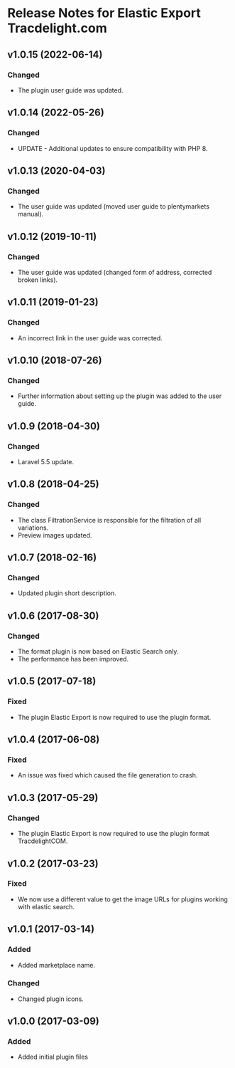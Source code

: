 # Release Notes for Elastic Export Tracdelight.com

## v1.0.15 (2022-06-14)

### Changed
- The plugin user guide was updated.

## v1.0.14 (2022-05-26)

### Changed
- UPDATE - Additional updates to ensure compatibility with PHP 8.

## v1.0.13 (2020-04-03)

### Changed
- The user guide was updated (moved user guide to plentymarkets manual).

## v1.0.12 (2019-10-11)

### Changed
- The user guide was updated (changed form of address, corrected broken links).

## v1.0.11 (2019-01-23)

### Changed
- An incorrect link in the user guide was corrected.

## v1.0.10 (2018-07-26)

### Changed
- Further information about setting up the plugin was added to the user guide.

## v1.0.9 (2018-04-30)

### Changed
- Laravel 5.5 update.

## v1.0.8 (2018-04-25)

### Changed
- The class FiltrationService is responsible for the filtration of all variations.
- Preview images updated.

## v1.0.7 (2018-02-16)

### Changed
- Updated plugin short description.

## v1.0.6 (2017-08-30)

### Changed 
- The format plugin is now based on Elastic Search only.
- The performance has been improved.

## v1.0.5 (2017-07-18)

### Fixed
- The plugin Elastic Export is now required to use the plugin format.

## v1.0.4 (2017-06-08)

### Fixed
- An issue was fixed which caused the file generation to crash.

## v1.0.3 (2017-05-29)

### Changed
- The plugin Elastic Export is now required to use the plugin format TracdelightCOM.

## v1.0.2 (2017-03-23)

### Fixed
- We now use a different value to get the image URLs for plugins working with elastic search.

## v1.0.1 (2017-03-14)

### Added
- Added marketplace name.

### Changed
- Changed plugin icons.

## v1.0.0 (2017-03-09)

### Added
- Added initial plugin files
